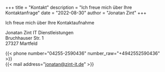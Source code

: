 +++
title = "Kontakt"
description = "Ich freue mich über Ihre Kontaktanfrage"
date = "2022-08-30"
author = "Jonatan Zint"
+++

Ich freue mich über Ihre Kontaktaufnahme

Jonatan Zint IT Dienstleistungen  
Bruchhauser Str. 1  
27327 Martfeld  

{{< phone number="04255-2590436" number_raw="+4942552590436" >}}  
{{< mail address="jonatan@zint-it.de" >}}
